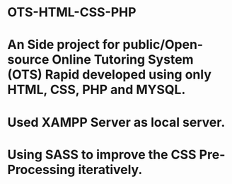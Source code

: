 # OTS-HTML-CSS-PHP

# An Side project for public/Open-source Online Tutoring System (OTS)  Rapid developed using only HTML, CSS, PHP and MYSQL.

# Used XAMPP Server as local server.
# Using SASS to improve the CSS Pre-Processing iteratively.
